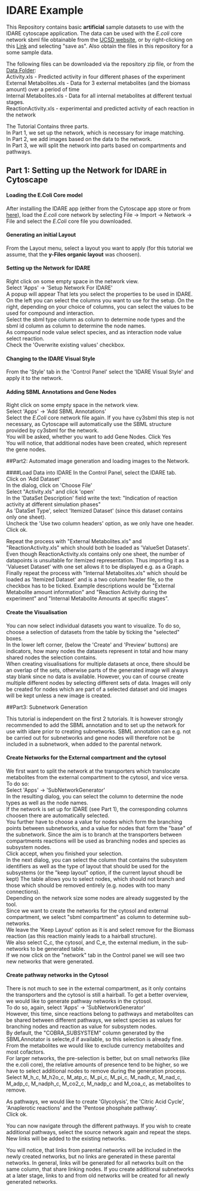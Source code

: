 # IDARE Example

This Repository contains basic **artificial** sample datasets to use with the IDARE cytoscape application.
The data can be used with the *E.coli* core network sbml file obtainable from the [UCSD website](http://systemsbiology.ucsd.edu/Downloads/EcoliCore), 
or by right-clicking on this [Link](http://systemsbiology.ucsd.edu/sites/default/files/Attachments/Images/downloads/Ecoli_core/ecoli_core_model.xml) and selecting "save as".
Also obtain the files in this repository for a some sample data.

The following files can be downloaded via the repository zip file, or from the [Data Folder](https://github.com/sysbiolux/IDARE-QuickStart/tree/master/Data):  
Activity.xls - Predicted activity in four different phases of the experiment  
External Metabolites.xls - Data for 3 external metabolites (and the biomass amount) over a period of time  
Internal Metabolites.xls - Data for all internal metabolites at different textual stages.  
ReactionActivity.xls - experimental and predicted activity of each reaction in the network  

The Tutorial Contains three parts.  
In Part 1, we set up the network, which is necessary for image matching.  
In Part 2, we add images based on the data to the network.  
In Part 3, we will split the network into parts based on compartments and pathways.  

## Part 1: Setting up the Network for IDARE in Cytoscape

#### Loading the E.Coli Core model
After installing the IDARE app (either from the Cytoscape app store or from [here](http://idare-server.uni.lu/IDARE.jar)), load the *E.coli* core network by selecting
File -> Import -> Network -> File and select the *E.Coli* core file you downloaded.

#### Generating an initial Layout
From the Layout menu, select a layout you want to apply (for this tutorial we assume, that the **y-Files organic layout** was choosen).

#### Setting up the Network for IDARE

Right click on some empty space in the network view.  
Select 'Apps' -> 'Setup Network For IDARE'  
A popup will appear That lets you select the properties to be used in IDARE.  
On the left you can select the columns you want to use for the setup. On the right, depending on your choice of columns, you can select the values to be used for compound and interaction.  
Select the sbml type column as column to determine node types and the sbml id column as column to determine the node names.  
As compound node value select species, and as interaction node value select reaction.  
Check the 'Overwrite existing values' checkbox.  

#### Changing to the IDARE Visual Style
From the 'Style' tab in the 'Control Panel' select the 'IDARE Visual Style' and apply it to the network.

#### Adding SBML Annotations and Gene Nodes
Right click on some empty space in the network view.  
Select 'Apps' -> 'Add SBML Annotations'  
Select the *E.Coli* core network file again. If you have cy3sbml this step is not necessary, as Cytoscape will automatically use the SBML structure provided by cy3sbml for the network.  
You will be asked, whether you want to add Gene Nodes. Click Yes  
You will notice, that additional nodes have been created, which represent the gene nodes.  

##Part2: Automated image generation and loading images to the Network.

####Load Data into IDARE
In the Control Panel, select the IDARE tab.  
Click on 'Add Dataset'  
In the dialog, click on 'Choose File'  
Select "Activity.xls" and click 'open'  
In the 'DataSet Description' field write the text: "Indication of reaction activity at different simulation phases"  
As 'DataSet Type', select 'Itemized Dataset' (since this dataset contains only one sheet).  
Uncheck the 'Use two column headers' option, as we only have one header.  
Click ok.  

Repeat the process with "External Metabolites.xls" and "ReactionActivity.xls" which should both be loaded as 'ValueSet Datasets'.
Even though ReactionActivity.xls contains only one sheet, the number of datapoints is unsuitable for itemized representation. 
Thus importing it as a 'Valueset Dataset' with one set allows it to be displayed e.g. as a Graph.  
Finally repeat the process with "Internal Metabolites.xls" which should be loaded as 'Itemized Dataset' and is a two column header file, so the checkbox has to be ticked.
Example descriptions would be "External Metabolite amount information" and "Reaction Activity during the experiment" and "Internal Metabolite Amounts at specific stages".

#### Create the Visualisation
You can now select individual datasets you want to visualize. 
To do so, choose a selection of datasets from the table by ticking the "selected" boxes.  
In the lower left corner, (below the 'Create' and 'Preview' buttons) are indicators, how many nodes the datasets represent in total and how many shared nodes the selection contains.  
When creating visualisations for multiple datasets at once, there should be an overlap of the sets, otherwise parts of the generated image will always stay blank since no data is available.
However, you can of course create multiple different nodes by selecting different sets of data.
Images will only be created for nodes which are part of a selected dataset and old images will be kept unless a new image is created.


##Part3: Subnetwork Generation

This tutorial is independent on the first 2 tutorials. It is however strongly recommended to add the SBML annotation and to set up the network for use with idare prior to creating subnetworks.
SBML annotation can e.g. not be carried out for subnetworks and gene nodes will therefore not be included in a subnetwork, when added to the parental network. 

#### Create Networks for the External compartment and the cytosol
We first want to split the network at the transporters which translocate metabolites from the external compartment to the cytosol, and vice versa.  
To do so:  
Select 'Apps' -> 'SubNetworkGenerator'  
In the resulting dialog, you can select the column to determine the node types as well as the node names.  
If the network is set up for IDARE (see Part 1), the corresponding columns choosen there are automatically selected.  
You further have to choose a value for nodes which form the branching points between subnetworks, and a value for nodes that form the "base" of the subnetwork.
Since the aim is to branch at the transporters between compartments reactions will be used as branching nodes and species as subsystem nodes.   
Click accept, when you finished your selection.  
In the next dialog, you can select the column that contains the subsystem identifiers as well as the type of layout that should be used for the subsystems (or the "keep layout" option, if the current layout shoudl be kept)
The table allows you to select nodes, which should not branch and those which should be removed entirely  (e.g. nodes with too many connections).   
Depending on the network size some nodes are already suggested by the tool.  
Since we want to create the networks for the cytosol and external compartment, we select "sbml compartment" as column to determine sub-networks.  
We leave the 'Keep Layout' option as it is and select remove for the Biomass reaction (as this reaction mainly leads to a hairball structure).  
We also select C\_c,  the cytosol, and C\_e, the external medium, in the sub-networks to be generated table.   
If we now click on the "network" tab in the Control panel we will see two new networks that were generated.   

#### Create pathway networks in the Cytosol
There is not much to see in the external compartment, as it only contains the transporters and the cytosol is still a hairball. 
To get a better overview, we would like to generate pathway networks in the cytosol.  
To do so, again, select 'Apps' -> 'SubNetworkGenerator'  
However, this time, since reactions belong to pathways and metabolites can be shared between different pathways, we select species as values for branching nodes and reaction as value for subsystem nodes.  
By default, the "COBRA_SUBSYSTEM" column generated by the SBMLAnnotator is selecte,d if available, so this selection is already fine.  
From the metabolites we would like to exclude currency metabolites and most cofactors.  
For larger networks, the pre-selection is better, but on small networks (like the e.coli core), the relative amounts of presence tend to be higher, so we have to select additional nodes to remove during the generation process.  
Select M\_h\_c, M\_h2o\_c, M\_atp\_c, M\_pi\_c, M\_pi\_c, M\_nadh\_c, M\_nad\_c, M\_adp\_c, M\_nadph\_c, M\_co2\_c, M\_nadp\_c and M\_coa\_c, as metabolites to remove.  

As pathways, we would like to create 'Glycolysis', the 'Citric Acid Cycle', 'Anaplerotic reactions' and the 'Pentose phosphate pathway'.  
Click ok.  

You can now navigate through the different pathways. If you wish to create additional pathways, select the source network again and repeat the steps.
New links will be added to the existing networks.

You will notice, that links from parental networks will be included in the newly created networks, but no links are generated in these parental networks. 
In general, links will be generated for all networks built on the same column, that share linking nodes. 
If you create additional subnetworks at a later stage, links to and from old networks will be created for all newly generated networks.





